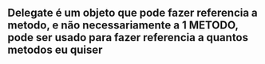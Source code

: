 ## Delegate é um objeto que pode fazer referencia a metodo, e não necessariamente a 1 METODO, pode ser usado para fazer referencia a quantos metodos eu quiser